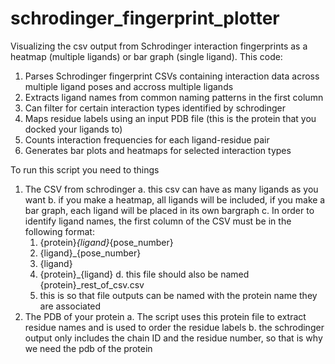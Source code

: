 # schrodinger_fingerprint_plotter
Visualizing the csv output from Schrodinger interaction fingerprints as a heatmap (multiple ligands) or bar graph (single ligand).
This code:
1. Parses Schrodinger fingerprint CSVs containing interaction data across multiple ligand poses and accross multiple ligands
2. Extracts ligand names from common naming patterns in the first column
3. Can filter for certain interaction types identified by schrodinger
4. Maps residue labels using an input PDB file (this is the protein that you docked your ligands to)
5. Counts interaction frequencies for each ligand-residue pair
6. Generates bar plots and heatmaps for selected interaction types

To run this script you need to things
1. The CSV from schrodinger
   a. this csv can have as many ligands as you want
   b. if you make a heatmap, all ligands will be included, if you make a bar graph, each ligand will be placed in its own bargraph
   c. In order to identify ligand names, the first column of the CSV must be in the following format:
      1. {protein}_{ligand}_{pose_number}
      2. {ligand}_{pose_number}
      3. {ligand}
      4. {protein}_{ligand}
   d. this file should also be named {protein}_rest_of_csv.csv
      1. this is so that file outputs can be named with the protein name they are associated
2. The PDB of your protein
   a. The script uses this protein file to extract residue names and is used to order the residue labels
   b. the schrodinger output only includes the chain ID and the residue number, so that is why we need the pdb of the protein
   

